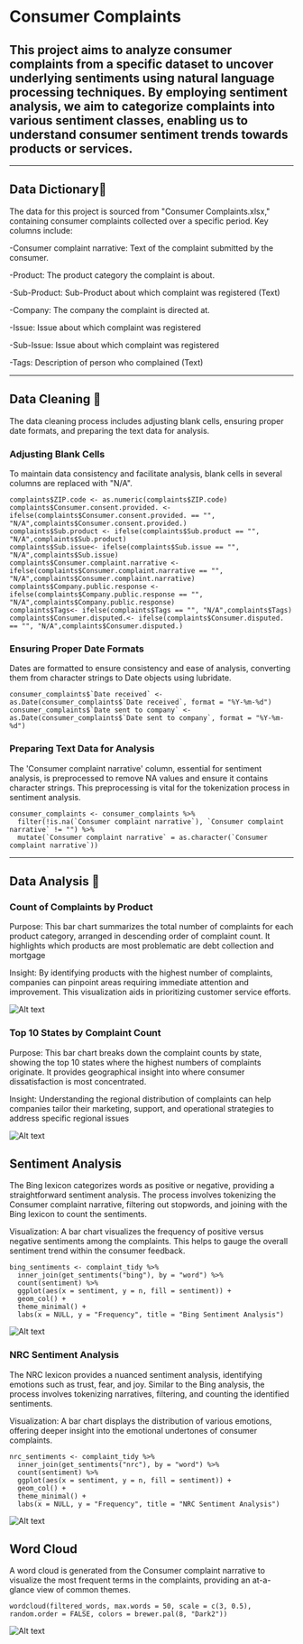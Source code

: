 # Consumer Complaints
## This project aims to analyze consumer complaints from a specific dataset to uncover underlying sentiments using natural language processing techniques. By employing sentiment analysis, we aim to categorize complaints into various sentiment classes, enabling us to understand consumer sentiment trends towards products or services.
---
## Data Dictionary📖
The data for this project is sourced from "Consumer Complaints.xlsx," containing consumer complaints collected over a specific period.
Key columns include:

-Consumer complaint narrative: Text of the complaint submitted by the consumer.

-Product: The product category the complaint is about.

-Sub-Product: Sub-Product about which complaint was registered (Text)

-Company: The company the complaint is directed at.

-Issue: Issue about which complaint was registered

-Sub-Issue: Issue about which complaint was registered

-Tags: Description of person who complained (Text)

---
## Data Cleaning 🧹

 The data cleaning process includes adjusting blank cells, ensuring proper date formats, and preparing the text data for analysis.
 
### Adjusting Blank Cells
To maintain data consistency and facilitate analysis, blank cells in several columns are replaced with "N/A".
```
complaints$ZIP.code <- as.numeric(complaints$ZIP.code)
complaints$Consumer.consent.provided. <- ifelse(complaints$Consumer.consent.provided. == "", "N/A",complaints$Consumer.consent.provided.)
complaints$Sub.product <- ifelse(complaints$Sub.product == "", "N/A",complaints$Sub.product)
complaints$Sub.issue<- ifelse(complaints$Sub.issue == "", "N/A",complaints$Sub.issue)
complaints$Consumer.complaint.narrative <- ifelse(complaints$Consumer.complaint.narrative == "", "N/A",complaints$Consumer.complaint.narrative)
complaints$Company.public.response <- ifelse(complaints$Company.public.response == "", "N/A",complaints$Company.public.response)
complaints$Tags<- ifelse(complaints$Tags == "", "N/A",complaints$Tags)
complaints$Consumer.disputed.<- ifelse(complaints$Consumer.disputed. == "", "N/A",complaints$Consumer.disputed.)
```
### Ensuring Proper Date Formats
Dates are formatted to ensure consistency and ease of analysis, converting them from character strings to Date objects using lubridate.
```
consumer_complaints$`Date received` <- as.Date(consumer_complaints$`Date received`, format = "%Y-%m-%d")
consumer_complaints$`Date sent to company` <- as.Date(consumer_complaints$`Date sent to company`, format = "%Y-%m-%d")
```
### Preparing Text Data for Analysis
The 'Consumer complaint narrative' column, essential for sentiment analysis, is preprocessed to remove NA values and ensure it contains character strings. This preprocessing is vital for the tokenization process in sentiment analysis.
```
consumer_complaints <- consumer_complaints %>%
  filter(!is.na(`Consumer complaint narrative`), `Consumer complaint narrative` != "") %>%
  mutate(`Consumer complaint narrative` = as.character(`Consumer complaint narrative`))
```
---
## Data Analysis 📏

### Count of Complaints by Product
Purpose: This bar chart summarizes the total number of complaints for each product category, arranged in descending order of complaint count. It highlights which products are most problematic are debt collection and mortgage

Insight: By identifying products with the highest number of complaints, companies can pinpoint areas requiring immediate attention and improvement. This visualization aids in prioritizing customer service efforts.

![Alt text](https://github.com/diyaadh22/Consumer-complaint-text-analysis-/blob/main/Rplot05.png)

### Top 10 States by Complaint Count
Purpose: This bar chart breaks down the complaint counts by state, showing the top 10 states where the highest numbers of complaints originate. It provides geographical insight into where consumer dissatisfaction is most concentrated.

Insight: Understanding the regional distribution of complaints can help companies tailor their marketing, support, and operational strategies to address specific regional issues

![Alt text](https://github.com/diyaadh22/Consumer-complaint-text-analysis-/blob/main/Rplot03.png)


## Sentiment Analysis
The Bing lexicon categorizes words as positive or negative, providing a straightforward sentiment analysis. The process involves tokenizing the Consumer complaint narrative, filtering out stopwords, and joining with the Bing lexicon to count the sentiments.

Visualization: A bar chart visualizes the frequency of positive versus negative sentiments among the complaints. This helps to gauge the overall sentiment trend within the consumer feedback.
```
bing_sentiments <- complaint_tidy %>%
  inner_join(get_sentiments("bing"), by = "word") %>%
  count(sentiment) %>%
  ggplot(aes(x = sentiment, y = n, fill = sentiment)) +
  geom_col() +
  theme_minimal() +
  labs(x = NULL, y = "Frequency", title = "Bing Sentiment Analysis")
```

![Alt text](https://github.com/diyaadh22/Consumer-complaint-text-analysis-/blob/main/Rplot02.png)

### NRC Sentiment Analysis

The NRC lexicon provides a nuanced sentiment analysis, identifying emotions such as trust, fear, and joy. Similar to the Bing analysis, the process involves tokenizing narratives, filtering, and counting the identified sentiments.

Visualization: A bar chart displays the distribution of various emotions, offering deeper insight into the emotional undertones of consumer complaints.

```
nrc_sentiments <- complaint_tidy %>%
  inner_join(get_sentiments("nrc"), by = "word") %>%
  count(sentiment) %>%
  ggplot(aes(x = sentiment, y = n, fill = sentiment)) +
  geom_col() +
  theme_minimal() +
  labs(x = NULL, y = "Frequency", title = "NRC Sentiment Analysis")
```

![Alt text](https://github.com/diyaadh22/Consumer-complaint-text-analysis-/blob/main/Rplot1%20(1).jpeg)

## Word Cloud
A word cloud is generated from the Consumer complaint narrative to visualize the most frequent terms in the complaints, providing an at-a-glance view of common themes.

```
wordcloud(filtered_words, max.words = 50, scale = c(3, 0.5), random.order = FALSE, colors = brewer.pal(8, "Dark2"))
```

![Alt text](https://github.com/diyaadh22/Consumer-complaint-text-analysis-/blob/main/Rplot.png)





